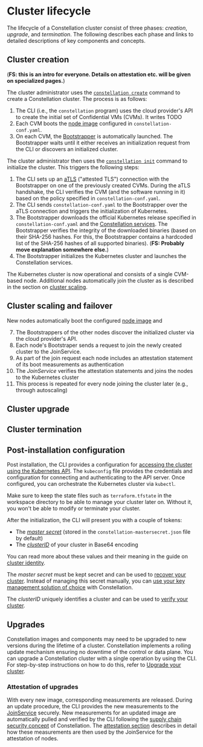 # Cluster lifecycle

The lifecycle of a Constellation cluster consist of three phases: *creation*, *upgrade*, and *termination*. The following describes each phase and links to detailed descriptions of key components and concepts.

## Cluster creation

(**FS: this is an intro for everyone. Details on attestation etc. will be given on specialized pages.**)

The cluster administrator uses the [`constellation create`](../reference/cli.md#constellation-create) command to create a Constellation cluster. The process is as follows:

1. The CLI (i.e., the `constellation` program) uses the cloud provider's API to create the initial set of Confidential VMs (CVMs). It writes TODO
2. Each CVM boots the [node image](images.md) configured in `constellation-conf.yaml`. 
3. On each CVM, the [Bootstrapper](components.md#bootstrapper) is automatically launched. The Bootstrapper waits until it either receives an initialization request from the CLI or discovers an initialized cluster.

The cluster administrator then uses the [`constellation init`](../reference/cli.md#constellation-init) command to initialize the cluster. This triggers the following steps:

1. The CLI sets up an [aTLS](./attestation.md) ("attested TLS") connection with the Bootstrapper on one of the previously created CVMs. During the aTLS handshake, the CLI verifies the CVM (and the software running in it) based on the policy specified in `constellation-conf.yaml`.
2. The CLI sends `constellation-conf.yaml` to the Bootstrapper over the aTLS connection and triggers the initialization of Kubernetes.
3. The Bootstrapper downloads the official Kubernetes release specified in `constellation-conf.yaml` and the [Constellation services](./services.md). The Bootstrapper verifies the integrity of the downloaded  binaries (based on their SHA-256 hashes. For this, the Bootstrapper contains a hardcoded list of the SHA-256 hashes of all supported binaries). (**FS: Probably move explanation somewhere else.**)
4. The Bootstrapper initializes the Kubernetes cluster and launches the Constellation services. 

The Kubernetes cluster is now operational and consists of a single CVM-based node. Additional nodes automatically join the cluster as is described in the section on [cluster scaling](#cluster-scaling).

## Cluster scaling and failover

New nodes automatically boot the configured [node image](images.md) and 

7. The Bootstrappers of the other nodes discover the initialized cluster via the cloud provider's API. 
8. Each node's Bootstraper sends a request to join the newly created cluster to the JoinService.
8. As part of the join request each node includes an attestation statement of its boot measurements as authentication
9. The *JoinService* verifies the attestation statements and joins the nodes to the Kubernetes cluster
10. This process is repeated for every node joining the cluster later (e.g., through autoscaling)

## Cluster upgrade

## Cluster termination

## Post-installation configuration

Post installation, the CLI provides a configuration for [accessing the cluster using the Kubernetes API](https://kubernetes.io/docs/tasks/administer-cluster/access-cluster-api/).
The `kubeconfig` file provides the credentials and configuration for connecting and authenticating to the API server.
Once configured, you can orchestrate the Kubernetes cluster via `kubectl`.

Make sure to keep the state files such as `terraform.tfstate` in the workspace directory to be able to manage your cluster later on.
Without it, you won't be able to modify or terminate your cluster.

After the initialization, the CLI will present you with a couple of tokens:

* The [*master secret*](keys.md#master-secret) (stored in the `constellation-mastersecret.json` file by default)
* The [*clusterID*](keys.md#cluster-identity) of your cluster in Base64 encoding

You can read more about these values and their meaning in the guide on [cluster identity](keys.md#cluster-identity).

The *master secret* must be kept secret and can be used to [recover your cluster](../workflows/recovery.md).
Instead of managing this secret manually, you can [use your key management solution of choice](keys.md#user-managed-key-management) with Constellation.

The *clusterID* uniquely identifies a cluster and can be used to [verify your cluster](../workflows/verify-cluster.md).

## Upgrades

Constellation images and components may need to be upgraded to new versions during the lifetime of a cluster.
Constellation implements a rolling update mechanism ensuring no downtime of the control or data plane.
You can upgrade a Constellation cluster with a single operation by using the CLI.
For step-by-step instructions on how to do this, refer to [Upgrade your cluster](../workflows/upgrade.md).

### Attestation of upgrades

With every new image, corresponding measurements are released.
During an update procedure, the CLI provides the new measurements to the [JoinService](components.md#joinservice) securely.
New measurements for an updated image are automatically pulled and verified by the CLI following the [supply chain security concept](attestation.md#chain-of-trust) of Constellation.
The [attestation section](attestation.md#cluster-facing-attestation) describes in detail how these measurements are then used by the JoinService for the attestation of nodes.

<!-- soon: As the [builds of the Constellation images are reproducible](attestation.md#chain-of-trust), the updated measurements are auditable by the customer. -->
